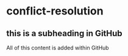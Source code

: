 # conflict-resolution

## this is a subheading in GitHub
All of this content is added within GitHub
